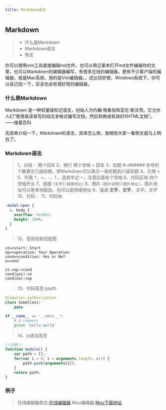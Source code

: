 ```yaml
---
title: Markdown语法
---
```


## Markdown

> * 什么是Markdown
> * Markdown语法
> * 例文

你可以使用vim工具直接编辑md文件，也可以用记事本打开md文件编辑你的文章，也可以Markdown的编辑器编写，有很多在线的编辑器，更有不少客户端的编辑器，我是Mac系统，用的是Vim编辑器。，还比较好使。Windows系统下，你可以自己找一下，应该也会有很好用的编辑器。

### 什么是Markdown

Markdown 是一种轻量级标记语言，创始人为约翰·格鲁伯和亚伦·斯沃茨。它允许人们“使用易读易写的纯文本格式编写文档，然后转换成有效的XHTML文档”。 ——维基百科 

先简单介绍一下，Markdown的语法，具体怎么用，我相信大家一看例文就马上明白了。

### Markdown语法

> 1、分段： 两个回车
> 2、换行 两个空格 + 回车
> 3、标题 #~###### 井号的个数表示几级标题，即Markdown可以表示一级标题到六级标题
> 4、引用 >
> 5、列表 *，+，-，1.，选其中之一，注意后面有个空格
> 6、代码区块 四个空格开头
> 7、链接 ``[文字](链接地址)``
> 8、图片 ``[图片说明](图片地址)``，图片地址可以是本地路劲，也可以是网络地址
> 9、强调 **文字**，__文字__，_文字_，*文字*
> 10、代码 ``，``
> 11、代码块 
``` css
.modal-open {
  &, body {
    overflow: hidden;
    height: 100%;
  }
}
```
> 12、高效绘制流程图
```flow
st=>start: Start
op=>operation: Your Operation
cond=>condition: Yes or No?
e=>end

st->op->cond
cond(yes)->e
cond(no)->op
```
> 13、代码高亮 payth
```python
@requires_authorization
class SomeClass:
    pass

if __name__ == '__main__':
    # A comment
    print 'hello world'
```
> 14、js语法高亮
```js
/*注释*/
function module() {
	var path = [];
	for(var i = 0; i < arguments.length; i++) {
		path.push(arguments[i]);
	}
	return path;
} 
```

### 例子
> 在线编辑器例文:[在线编辑器](https://www.zybuluo.com/mdeditor)
> Mou编辑器:[Mou下载地址](http://mouapp.com/)
